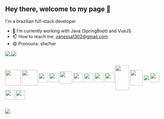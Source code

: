 ## Hey there, welcome to my page 👋

I'm a brazilian full-stack developer

- 🔭 I’m currently working with Java (SpringBoot) and VueJS
- 📫 How to reach me: vanessa1302@gmail.com
- 😄 Pronouns: she/her

<div style="display: inline_block">
  <a href="https://github.com/anuraghazra/github-readme-stats">
    <img align="center" src="https://github-readme-stats.vercel.app/api?username=vanessabonis&show_icons=true&theme=radical&repo=github-readme-stats)" />
  </a>
  <a href="https://github.com/anuraghazra/github-readme-stats">
    <img align="center" src="https://github-readme-stats.vercel.app/api/top-langs/?username=vanessabonis&show_icons=true&theme=radical&layout=compact" />
  </a>
</div>

##

<link rel="stylesheet" href="https://cdn.jsdelivr.net/gh/devicons/devicon@v2.15.1/devicon.min.css">
<div style="display: inline_block">
  <img align="center" width="50" height="50" src="https://cdn.jsdelivr.net/gh/devicons/devicon/icons/java/java-original-wordmark.svg" />
  <img align="center" width="50" height="50" src="https://cdn.jsdelivr.net/gh/devicons/devicon/icons/spring/spring-original-wordmark.svg" />
  <img align="center" width="30" height="30" src="https://cdn.jsdelivr.net/gh/devicons/devicon/icons/javascript/javascript-original.svg" />
  <img align="center" width="30" height="30" src="https://cdn.jsdelivr.net/gh/devicons/devicon/icons/typescript/typescript-original.svg" />
  <img align="center" width="40" height="40" src="https://cdn.jsdelivr.net/gh/devicons/devicon/icons/vuejs/vuejs-original.svg" />
  <img align="center" width="30" height="30" src="https://cdn.jsdelivr.net/gh/devicons/devicon/icons/html5/html5-original.svg" />
  <img align="center" width="30" height="30" src="https://cdn.jsdelivr.net/gh/devicons/devicon/icons/css3/css3-original.svg" />
  <img align="center" width="30" height="30" src="https://cdn.jsdelivr.net/gh/devicons/devicon/icons/bootstrap/bootstrap-original.svg" />
  <img align="center" width="30" height="30" src="https://cdn.jsdelivr.net/gh/devicons/devicon/icons/vuetify/vuetify-original.svg" />
  <img align="center" width="45" height="80" src="https://cdn.jsdelivr.net/gh/devicons/devicon/icons/mysql/mysql-original-wordmark.svg" />
  <img align="center" width="40" height="50" src="https://cdn.jsdelivr.net/gh/devicons/devicon/icons/docker/docker-original.svg" />
  <img align="center" src="https://img.icons8.com/color/40/000000/intellij-idea.png"/>
  <img align="center" width="30" height="30" src="https://cdn.jsdelivr.net/gh/devicons/devicon/icons/vscode/vscode-original.svg" />
  <img align="center" width="30" height="30" src="https://cdn.jsdelivr.net/gh/devicons/devicon/icons/git/git-original.svg" />
  <img align="center" width="30" height="30" src="https://cdn.jsdelivr.net/gh/devicons/devicon/icons/gitlab/gitlab-original.svg" />
</div>

##

<div>
  <a href="https://www.linkedin.com/in/bonifaciovanessa/">
    <img align="center" src="https://img.shields.io/badge/LinkedIn-0077B5?style=for-the-badge&logo=linkedin&logoColor=white" />
  </a>
</div>
